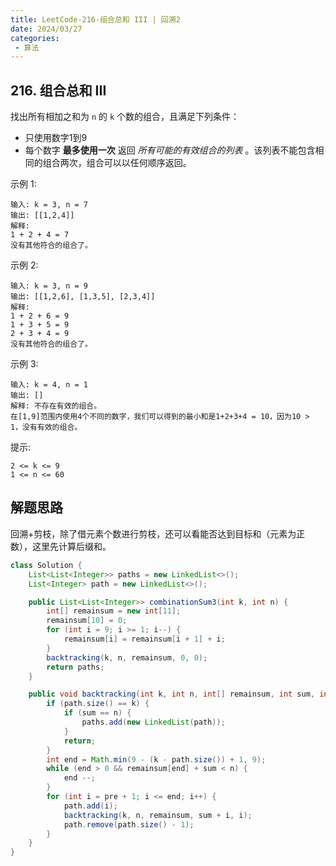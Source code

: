 ```yaml
---
title: LeetCode-216-组合总和 III | 回溯2
date: 2024/03/27
categories:
 - 算法
---
```

## 216. 组合总和 III
找出所有相加之和为 `n` 的 `k` 个数的组合，且满足下列条件：
- 只使用数字1到9
- 每个数字 **最多使用一次** 
返回 *所有可能的有效组合的列表* 。该列表不能包含相同的组合两次，组合可以以任何顺序返回。

 
示例 1:
```
输入: k = 3, n = 7
输出: [[1,2,4]]
解释:
1 + 2 + 4 = 7
没有其他符合的组合了。
```
示例 2:
```
输入: k = 3, n = 9
输出: [[1,2,6], [1,3,5], [2,3,4]]
解释:
1 + 2 + 6 = 9
1 + 3 + 5 = 9
2 + 3 + 4 = 9
没有其他符合的组合了。
```
示例 3:
```
输入: k = 4, n = 1
输出: []
解释: 不存在有效的组合。
在[1,9]范围内使用4个不同的数字，我们可以得到的最小和是1+2+3+4 = 10，因为10 > 1，没有有效的组合。
```

提示:
```
2 <= k <= 9
1 <= n <= 60
```

## 解题思路
回溯+剪枝，除了借元素个数进行剪枝，还可以看能否达到目标和（元素为正数），这里先计算后缀和。

```java
class Solution {
    List<List<Integer>> paths = new LinkedList<>();
    List<Integer> path = new LinkedList<>();

    public List<List<Integer>> combinationSum3(int k, int n) {
        int[] remainsum = new int[11];
        remainsum[10] = 0;
        for (int i = 9; i >= 1; i--) {
            remainsum[i] = remainsum[i + 1] + i;
        }
        backtracking(k, n, remainsum, 0, 0);
        return paths;
    }

    public void backtracking(int k, int n, int[] remainsum, int sum, int pre) {
        if (path.size() == k) {
            if (sum == n) {
                paths.add(new LinkedList(path));
            }
            return;
        }
        int end = Math.min(9 - (k - path.size()) + 1, 9);
        while (end > 0 && remainsum[end] + sum < n) {
            end --;
        }
        for (int i = pre + 1; i <= end; i++) {
            path.add(i);
            backtracking(k, n, remainsum, sum + i, i);
            path.remove(path.size() - 1);
        }
    }
}
```